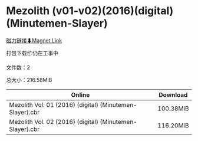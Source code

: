# Mezolith (v01-v02)(2016)(digital)(Minutemen-Slayer)

[磁力链接⬇Magnet Link](magnet:?xt=urn:btih:9ceab592493f0bce4548c13fa07b4a8d3c1e7d78&dn=Mezolith%20%28v01-v02%29%282016%29%28digital%29%28Minutemen-Slayer%29)

打包下载📦仍在工事中

文件数：2

总大小：216.58MiB

Online | Download
--- | ---
Mezolith Vol. 01 (2016) (digital) (Minutemen-Slayer).cbr | 100.38MiB
Mezolith Vol. 02 (2016) (digital) (Minutemen-Slayer).cbr | 116.20MiB